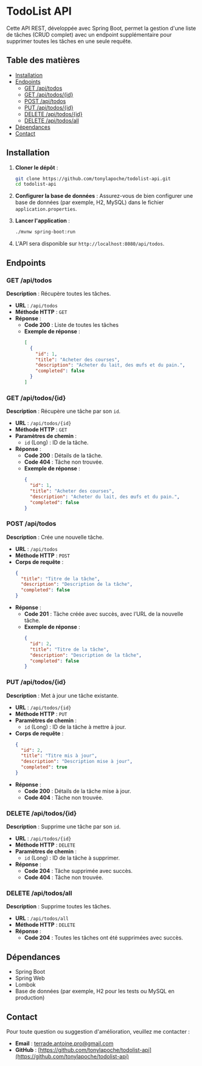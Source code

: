 # TodoList API

Cette API REST, développée avec Spring Boot, permet la gestion d'une liste de tâches (CRUD complet) avec un endpoint supplémentaire pour supprimer toutes les tâches en une seule requête.

## Table des matières

- [Installation](#installation)
- [Endpoints](#endpoints)
    - [GET /api/todos](#get-apitodos)
    - [GET /api/todos/{id}](#get-apitodosid)
    - [POST /api/todos](#post-apitodos)
    - [PUT /api/todos/{id}](#put-apitodosid)
    - [DELETE /api/todos/{id}](#delete-apitodosid)
    - [DELETE /api/todos/all](#delete-apitodosall)
- [Dépendances](#dépendances)
- [Contact](#contact)

## Installation

1. **Cloner le dépôt** :
   ```bash
   git clone https://github.com/tonylapoche/todolist-api.git
   cd todolist-api
   ```

2. **Configurer la base de données** : Assurez-vous de bien configurer une base de données (par exemple, H2, MySQL) dans le fichier `application.properties`.

3. **Lancer l'application** :
   ```bash
   ./mvnw spring-boot:run
   ```

4. L'API sera disponible sur `http://localhost:8080/api/todos`.

## Endpoints

### GET /api/todos

**Description** : Récupère toutes les tâches.

- **URL** : `/api/todos`
- **Méthode HTTP** : `GET`
- **Réponse** :
    - **Code 200** : Liste de toutes les tâches
    - **Exemple de réponse** :
      ```json
      [
        {
          "id": 1,
          "title": "Acheter des courses",
          "description": "Acheter du lait, des œufs et du pain.",
          "completed": false
        }
      ]
      ```

### GET /api/todos/{id}

**Description** : Récupère une tâche par son `id`.

- **URL** : `/api/todos/{id}`
- **Méthode HTTP** : `GET`
- **Paramètres de chemin** :
    - `id` (Long) : ID de la tâche.
- **Réponse** :
    - **Code 200** : Détails de la tâche.
    - **Code 404** : Tâche non trouvée.
    - **Exemple de réponse** :
      ```json
      {
        "id": 1,
        "title": "Acheter des courses",
        "description": "Acheter du lait, des œufs et du pain.",
        "completed": false
      }
      ```

### POST /api/todos

**Description** : Crée une nouvelle tâche.

- **URL** : `/api/todos`
- **Méthode HTTP** : `POST`
- **Corps de requête** :
  ```json
  {
    "title": "Titre de la tâche",
    "description": "Description de la tâche",
    "completed": false
  }
  ```
- **Réponse** :
    - **Code 201** : Tâche créée avec succès, avec l’URL de la nouvelle tâche.
    - **Exemple de réponse** :
      ```json
      {
        "id": 2,
        "title": "Titre de la tâche",
        "description": "Description de la tâche",
        "completed": false
      }
      ```

### PUT /api/todos/{id}

**Description** : Met à jour une tâche existante.

- **URL** : `/api/todos/{id}`
- **Méthode HTTP** : `PUT`
- **Paramètres de chemin** :
    - `id` (Long) : ID de la tâche à mettre à jour.
- **Corps de requête** :
  ```json
  {
    "id": 2,
    "title": "Titre mis à jour",
    "description": "Description mise à jour",
    "completed": true
  }
  ```
- **Réponse** :
    - **Code 200** : Détails de la tâche mise à jour.
    - **Code 404** : Tâche non trouvée.

### DELETE /api/todos/{id}

**Description** : Supprime une tâche par son `id`.

- **URL** : `/api/todos/{id}`
- **Méthode HTTP** : `DELETE`
- **Paramètres de chemin** :
    - `id` (Long) : ID de la tâche à supprimer.
- **Réponse** :
    - **Code 204** : Tâche supprimée avec succès.
    - **Code 404** : Tâche non trouvée.

### DELETE /api/todos/all

**Description** : Supprime toutes les tâches.

- **URL** : `/api/todos/all`
- **Méthode HTTP** : `DELETE`
- **Réponse** :
    - **Code 204** : Toutes les tâches ont été supprimées avec succès.

## Dépendances

- Spring Boot
- Spring Web
- Lombok
- Base de données (par exemple, H2 pour les tests ou MySQL en production)

## Contact

Pour toute question ou suggestion d'amélioration, veuillez me contacter :

- **Email** : terrade.antoine.pro@gmail.com
- **GitHub** : [https://github.com/tonylapoche/todolist-api](https://github.com/tonylapoche/todolist-api)
